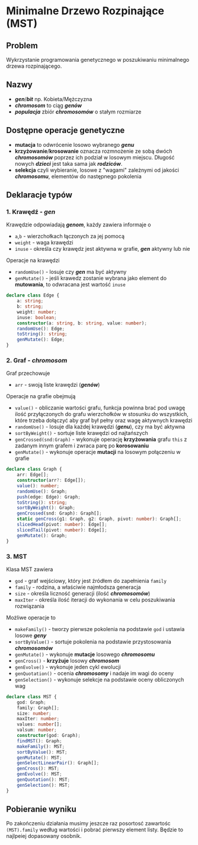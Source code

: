 # Minimalne Drzewo Rozpinające (MST)
## Problem
Wykrzystanie programowania genetycznego w poszukiwaniu minimalnego drzewa rozpinającego.
## Nazwy
* ***gen***/***bit*** np. Kobieta/Mężczyzna
* ***chromosom*** to ciąg ***genów***
* ***populacja*** zbiór ***chromosomów*** o stałym rozmiarze

## Dostępne operacje genetyczne
* __mutacja__ to odwrócenie losowo wybranego ***genu***
* __krzyżowanie__/__krosowanie__ oznacza rozmnożenie ze sobą dwóch ***chromosomów*** poprzez ich podział w losowym miejscu. Długość nowych ***dzieci*** jest taka sama jak ***rodziców***.  
* __selekcja__ czyli wybieranie, losowe z "wagami" zależnymi od jakości ***chromosomu***, elementów do następnego pokolenia

## Deklaracje typów
### 1. Krawędź - ***gen***
Krawędzie odpowiadają ***genom***, każdy zawiera informaje o
* `a`,`b` - wierzchołkach łączonych za jej pomocą 
* `weight` - waga krawędzi
* `inuse` - określa czy krawędz jest aktywna w grafie, ***gen*** aktywny lub nie

Operacje na krawędzi
* `randomUse()` - losuje czy ***gen*** ma być aktywny
* `genMutate()` - jeśli krawedz zostanie wybrana jako element do __mutowania__, to odwracana jest wartość `inuse`

``` typescript
declare class Edge {
    a: string;
    b: string;
    weight: number;
    inuse: boolean;
    constructor(a: string, b: string, value: number);
    randomUse(): Edge;
    toString(): string;
    genMutate(): Edge;
}
```
### 2. Graf - ***chromosom***
Graf przechowuje
*  `arr` - swoją liste krawędzi (***genów***)

Operacje na grafie obejmują
* `value()` - obliczanie wartości grafu, funkcja powinna brać pod uwagę ilość przyłączonych do grafu wierzchołków w stosunku do wszystkich, które trzeba dołączyć aby graf był pełny oraz wagę aktywnych krawędzi
* `randomUse()` - losuje dla każdej krawędzi (***genu***), czy ma być aktywna
* `sortByWeight()` - sortuje liste krawędzi od najtańszych
* `genCrossed(snd:Graph)` - wykonuje operację __krzyżowania__ grafu `this` z zadanym innym grafem i zwraca parę po __korosowaniu__
* `genMutate()` - wykonuje operacje __mutacji__ na losowym połączeniu w grafie

``` typescript
declare class Graph {
    arr: Edge[];
    constructor(arr?: Edge[]);
    value(): number;
    randomUse(): Graph;
    push(edge: Edge): Graph;
    toString(): string;
    sortByWeight(): Graph;
    genCrossed(snd: Graph): Graph[];
    static genCross(g1: Graph, g2: Graph, pivot: number): Graph[];
    slicedHead(pivot: number): Edge[];
    slicedTail(pivot: number): Edge[];
    genMutate(): Graph;
}
```
### 3. MST
Klasa MST zawiera
* `god` - graf wejściowy, który jest źródłem do zapełnienia `family`
* `family` - rodzina, a właściwie najmłodsza generacja
* `size` - określa liczność generacji (ilość ***chromosomów***)
* `maxIter` - określa ilość iteracji do wykonania w celu poszukiwania rozwiązania
 
Możliwe operacje to
* `makeFamily()` - tworzy pierwsze pokolenia na podstawie `god` i ustawia losowe ***geny***
* `sortByValue()` - sortuje pokolenia na podstawie przystosowania ***chromosomów***
* `genMutate()` - wykonuje __mutacje__ losowego ***chromosomu***
* `genCross()` - __krzyżuje__ losowy ***chromosom***
* `genEvolve()` - wykonuje jeden cykl ewolucji
* `genQuotation()` - ocenia ***chromosomy*** i nadaje im wagi do oceny
* `genSelection()` - wykonuje selekcje na podstawie oceny obliczonych wag

``` typescript
declare class MST {
    god: Graph;
    family: Graph[];
    size: number;
    maxIter: number;
    values: number[];
    valsum: number;
    constructor(god: Graph);
    findMST(): Graph;
    makeFamily(): MST;
    sortByValue(): MST;
    genMutate(): MST;
    genSelectLinearPair(): Graph[];
    genCross(): MST;
    genEvolve(): MST;
    genQuotation(): MST;
    genSelection(): MST;
}
```

## Pobieranie wyniku
Po zakończeniu działania musimy jeszcze raz posortosć zawartośc `(MST).family` według wartości i pobrać pierwszy element listy. Będzie to najlpeiej dopasowany osobnik.
